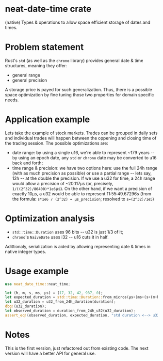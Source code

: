 # neat-date-time crate

(native) Types & operations to allow space efficient storage of dates and times.

# Problem statement

Rust's `std` (as well as the `chrono` library) provides general date & time structures, meaning they offer:
   * general range
   * general precision

A storage price is payed for such generalization. Thus, there is a possible space optimization by fine tuning those two properties for domain specific needs.

# Application example

Lets take the example of stock markets. Trades can be grouped in daily sets and individual trades will happen between the oppening and closing time of the trading session. The possible optimizations are:
   * date range: by using a single u16, we're able to represent ~179 years -- by using an epoch date, any `std` or `chrono` date may be converted to u16 back and forth;
   * time range & precision: we have two options here: use the full 24h range (with as much precision as possible) or use a partial range -- lets say, 12h -- at the double the precision. If we use a u32 for time, a 24h range would allow a precision of ~20.117µs (or, precisely, `1/((2^32)/86400)*1e6`µs). On the other hand, if we want a precision of exactly 10µs, a u32 would be able to represent 11:55:49.67296s (from the formula: `s*1e6 / (2^32) = µs_precision`; resolved to `s=(2^32)/1e5`)

# Optimization analysis

   * `std::time::Duration` uses 96 bits -- u32 is just 1/3 of it;
   * `chrono`'s `NaiveDate` uses i32 -- u16 cuts it in half.

Adittionaly, serialization is aided by allowing representing date & times in native integer types.

# Usage example

```rust
use neat_date_time::neat_time;

let (h, m, s, ms, µs) = (17, 32, 42, 937, 0);
let expected_duration = std::time::Duration::from_micros(µs+(ms+(s+(m+h*60)*60)*1000)*1000);
let u32_duration = u32_from_24h_duration(duration);
dbg!(u32_duration);
let observed_duration = duration_from_24h_u32(u32_duration);
assert_eq!(observed_duration, expected_duration, "std duration <--> u32 conversions failed");
```

# Notes

This is the first version, just refactored out from existing code. The next version will have a better API for general use.